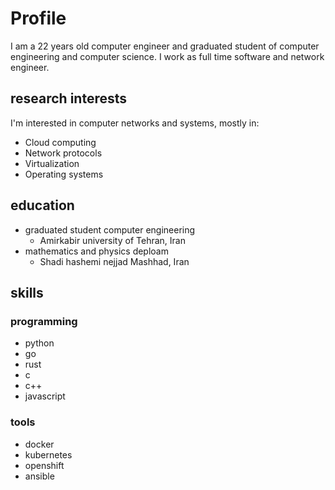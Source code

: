---
---

# Profile

I am a 22 years old computer engineer and graduated student of computer engineering
and computer science. I work as full time software and network engineer.

## research interests

I'm interested in computer networks and systems, mostly in:

- Cloud computing
- Network protocols
- Virtualization
- Operating systems

## education

- graduated student computer engineering
  - Amirkabir university of Tehran, Iran
- mathematics and physics deploam
  - Shadi hashemi nejjad Mashhad, Iran

## skills

### programming

- python
- go
- rust
- c
- c++
- javascript

### tools

- docker
- kubernetes
- openshift
- ansible
